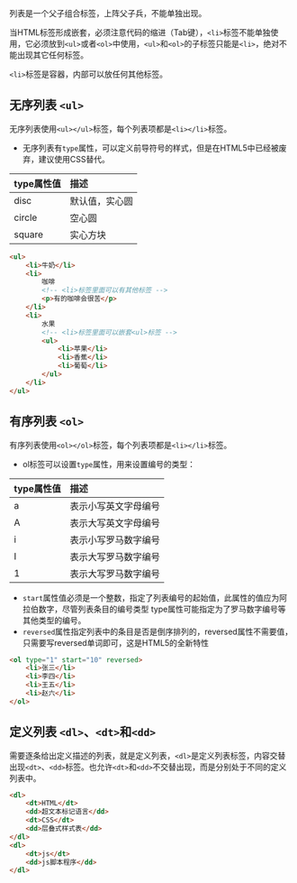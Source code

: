 

列表是一个父子组合标签，上阵父子兵，不能单独出现。

当HTML标签形成嵌套，必须注意代码的缩进（Tab键），`<li>`标签不能单独使用，它必须放到`<ul>`或者`<ol>`中使用，`<ul>`和`<ol>`的子标签只能是`<li>`，绝对不能出现其它任何标签。

`<li>`标签是容器，内部可以放任何其他标签。

## 无序列表 `<ul>`
无序列表使用`<ul></ul>`标签，每个列表项都是`<li></li>`标签。

- 无序列表有`type`属性，可以定义前导符号的样式，但是在HTML5中已经被废弃，建议使用CSS替代。

| type属性值 | 描述 |
|:--------| :-------------|
| disc | 默认值，实心圆 |
|circle | 空心圆 |
|square | 实心方块 |

```html
<ul>
    <li>牛奶</li>
    <li>
        咖啡
        <!-- <li>标签里面可以有其他标签 -->
        <p>有的咖啡会很苦</p>
    </li>
    <li>
        水果
        <!-- <li>标签里面可以嵌套<ul>标签 -->
        <ul>
            <li>苹果</li>
            <li>香蕉</li>
            <li>葡萄</li>
        </ul>
    </li>
</ul>
```

## 有序列表 `<ol>`

有序列表使用`<ol></ol>`标签，每个列表项都是`<li></li>`标签。

- ol标签可以设置`type`属性，用来设置编号的类型：

| type属性值 | 描述 |
|:--------| :-------------|
| a | 表示小写英文字母编号 |
| A | 表示大写英文字母编号 |
| i | 表示小写罗马数字编号 |
| I | 表示大写罗马数字编号 |
| 1 | 表示大写罗马数字编号 |


- `start`属性值必须是一个整数，指定了列表编号的起始值，此属性的值应为阿拉伯数字，尽管列表条目的编号类型 type属性可能指定为了罗马数字编号等其他类型的编号。
- `reversed`属性指定列表中的条目是否是倒序排列的，reversed属性不需要值，只需要写reversed单词即可，这是HTML5的全新特性

```html
<ol type="1" start="10" reversed>
    <li>张三</li>
    <li>李四</li>
    <li>王五</li>
    <li>赵六</li>
</ol>
```

## 定义列表 `<dl>`、`<dt>`和`<dd>`

需要逐条给出定义描述的列表，就是定义列表，`<dl>`是定义列表标签，内容交替出现`<dt>`、`<dd>`标签。也允许`<dt>`和`<dd>`不交替出现，而是分别处于不同的定义列表中。

```html
<dl>
    <dt>HTML</dt>
    <dd>超文本标记语言</dd>
    <dt>CSS</dt>
    <dd>层叠式样式表</dd>
</dl>
<dl>
    <dt>js</dt>
    <dd>js脚本程序</dd>
</dl>
```

